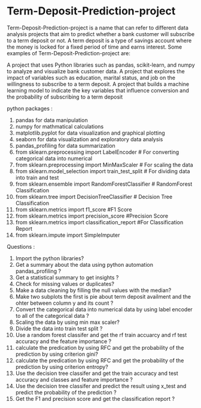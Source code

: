 # Term-Deposit-Prediction-project

Term-Deposit-Prediction-project is a name that can refer to different data analysis projects that aim to predict whether a bank customer will subscribe to a term deposit or not. A term deposit is a type of savings account where the money is locked for a fixed period of time and earns interest. Some examples of Term-Deposit-Prediction-project are:

A project that uses Python libraries such as pandas, scikit-learn, and numpy to analyze and visualize bank customer data.
A project that explores the impact of variables such as education, marital status, and job on the willingness to subscribe to a term deposit.
A project that builds a machine learning model to indicate the key variables that influence conversion and the probability of subscribing to a term deposit

python packages :

1) pandas for data manipulation
2) numpy for mathmatical calculations
3) matplotlib.pyplot for data visualization and graphical plotting
4) seaborn for data visualization and exploratory data analysis
5) pandas_profiling for data summarization
6) from sklearn.preprocessing import LabelEncoder # For converting categorical data into numerical
7) from sklearn.preprocessing import MinMaxScaler # For scaling the data
8) from sklearn.model_selection import train_test_split # For dividing data into train and test
9) from sklearn.ensemble import RandomForestClassifier  # RandomForest Classification
10) from sklearn.tree import DecisionTreeClassifier      # Decision Tree Classification
11) from sklearn.metrics import f1_score    #F1 Score
12) from sklearn.metrics import precision_score #Precision Score
13) from sklearn.metrics import classification_report  #For Classification Report
14) from sklearn.impute import SimpleImputer

Questions :
1) Import the python libraries?
2) Get a summary about the data using python automation pandas_profiling ?
3) Get a statistical summary to get insights ?
4) Check for missing values or duplicates?
5) Make a data cleaning by filling the null values with the median?
6) Make two subplots the first is pie about term deposit availment and the ohter between column y and its count ?
7) Convert the categorical data into numerical data by using label encoder to all of the categorical data ?
8) Scaling the data by using min max scaler?
9) Divide the data into train test split ?
10) Use a random forest classifer and get the rf train accuarcy and rf test accuracy and the feature importance ?
11) calculate the predication by using RFC and get the probability of the prediction by using criterion gini?
12) calculate the predication by using RFC and get the probability of the prediction by using criterion entropy?
13) Use the decision tree classifer and get the train accuracy and test accuracy and classes and feature importance ?
14) Use the decision tree classifer and predict the result using x_test and  predict the probability of the prediction ?
15) Get the F1 and precision score and get the classification report ?
